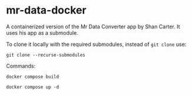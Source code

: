 # mr-data-docker

A containerized version of the Mr Data Converter app by Shan Carter. It uses his app as a submodule.

To clone it locally with the required submodules, instead of `git clone` use:

`git clone --recurse-submodules`

Commands:

`docker compose build`

`docker compose up -d`
